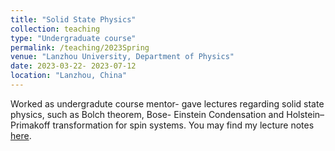 ```yaml
---
title: "Solid State Physics"
collection: teaching
type: "Undergraduate course"
permalink: /teaching/2023Spring
venue: "Lanzhou University, Department of Physics"
date: 2023-03-22- 2023-07-12
location: "Lanzhou, China"
---
```


Worked as undergradute course mentor- gave lectures regarding solid state physics, such as Bolch theorem, Bose- Einstein Condensation 
and Holstein–Primakoff transformation for spin systems. You may find my lecture notes [here](https://github.com/wwhd222/Lecture-notes-for-condmat-13-14-perimeter).
